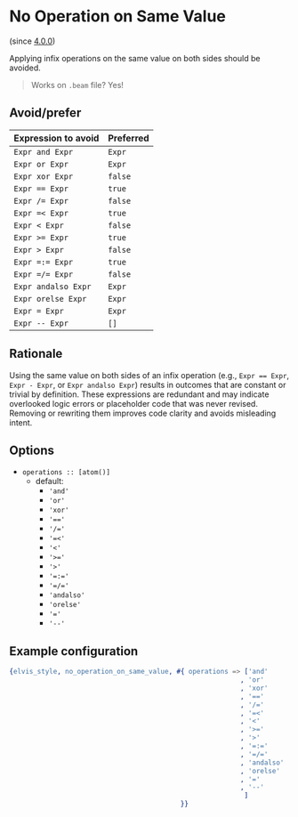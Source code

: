 # No Operation on Same Value

(since [4.0.0](https://github.com/inaka/elvis_core/releases/tag/4.0.0))

Applying infix operations on the same value on both sides should be avoided.

> Works on `.beam` file? Yes!

## Avoid/prefer

Expression to avoid | Preferred
--------------------|----------
`Expr and Expr`     | `Expr`
`Expr or Expr`      | `Expr`
`Expr xor Expr`     | `false`
`Expr == Expr`      | `true`
`Expr /= Expr`      | `false`
`Expr =< Expr`      | `true`
`Expr < Expr`       | `false`
`Expr >= Expr`      | `true`
`Expr > Expr`       | `false`
`Expr =:= Expr`     | `true`
`Expr =/= Expr`     | `false`
`Expr andalso Expr` | `Expr`
`Expr orelse Expr`  | `Expr`
`Expr = Expr`       | `Expr`
`Expr -- Expr`      | `[]`

## Rationale

Using the same value on both sides of an infix operation (e.g., `Expr == Expr`, `Expr - Expr`,
or `Expr andalso Expr`) results in outcomes that are constant or trivial by definition. These
expressions are redundant and may indicate overlooked logic errors or placeholder code that was
never revised. Removing or rewriting them improves code clarity and avoids misleading intent.

## Options

- `operations :: [atom()]`
  - default:
    - `'and'`
    - `'or'`
    - `'xor'`
    - `'=='`
    - `'/='`
    - `'=<'`
    - `'<'`
    - `'>='`
    - `'>'`
    - `'=:='`
    - `'=/='`
    - `'andalso'`
    - `'orelse'`
    - `'='`
    - `'--'`

## Example configuration

```erlang
{elvis_style, no_operation_on_same_value, #{ operations => ['and'
                                                          , 'or'
                                                          , 'xor'
                                                          , '=='
                                                          , '/='
                                                          , '=<'
                                                          , '<'
                                                          , '>='
                                                          , '>'
                                                          , '=:='
                                                          , '=/='
                                                          , 'andalso'
                                                          , 'orelse'
                                                          , '='
                                                          , '--'
                                                           ]
                                           }}
```
